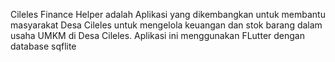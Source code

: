 Cileles Finance Helper adalah Aplikasi yang dikembangkan untuk membantu masyarakat Desa Cileles untuk mengelola keuangan dan stok barang dalam usaha UMKM di Desa Cileles.
Aplikasi ini menggunakan FLutter dengan database sqflite
